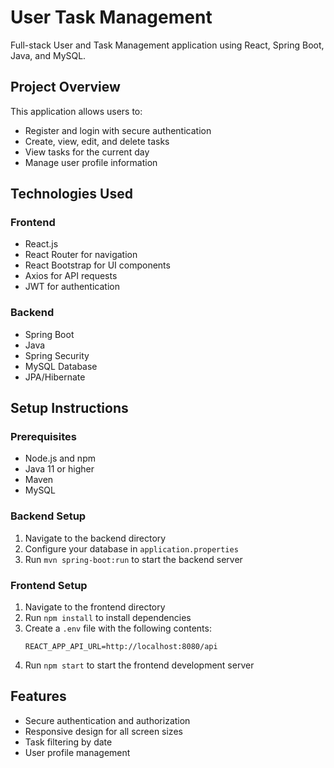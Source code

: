 # User Task Management

Full-stack User and Task Management application using React, Spring Boot, Java, and MySQL.

## Project Overview

This application allows users to:

- Register and login with secure authentication
- Create, view, edit, and delete tasks
- View tasks for the current day
- Manage user profile information

## Technologies Used

### Frontend

- React.js
- React Router for navigation
- React Bootstrap for UI components
- Axios for API requests
- JWT for authentication

### Backend

- Spring Boot
- Java
- Spring Security
- MySQL Database
- JPA/Hibernate

## Setup Instructions

### Prerequisites

- Node.js and npm
- Java 11 or higher
- Maven
- MySQL

### Backend Setup

1. Navigate to the backend directory
2. Configure your database in `application.properties`
3. Run `mvn spring-boot:run` to start the backend server

### Frontend Setup

1. Navigate to the frontend directory
2. Run `npm install` to install dependencies
3. Create a `.env` file with the following contents:
   ```
   REACT_APP_API_URL=http://localhost:8080/api
   ```
4. Run `npm start` to start the frontend development server

## Features

- Secure authentication and authorization
- Responsive design for all screen sizes
- Task filtering by date
- User profile management
